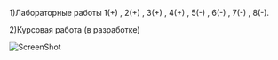 1)Лабораторные работы 1(+) , 2(+) , 3(+) , 4(+) , 5(-) , 6(-) , 7(-) , 8(-).

2)Курсовая работа (в разработке) 

![ScreenShot](http://cs307108.vk.me/v307108760/8848/NGId-9dA8eQ.jpg)
